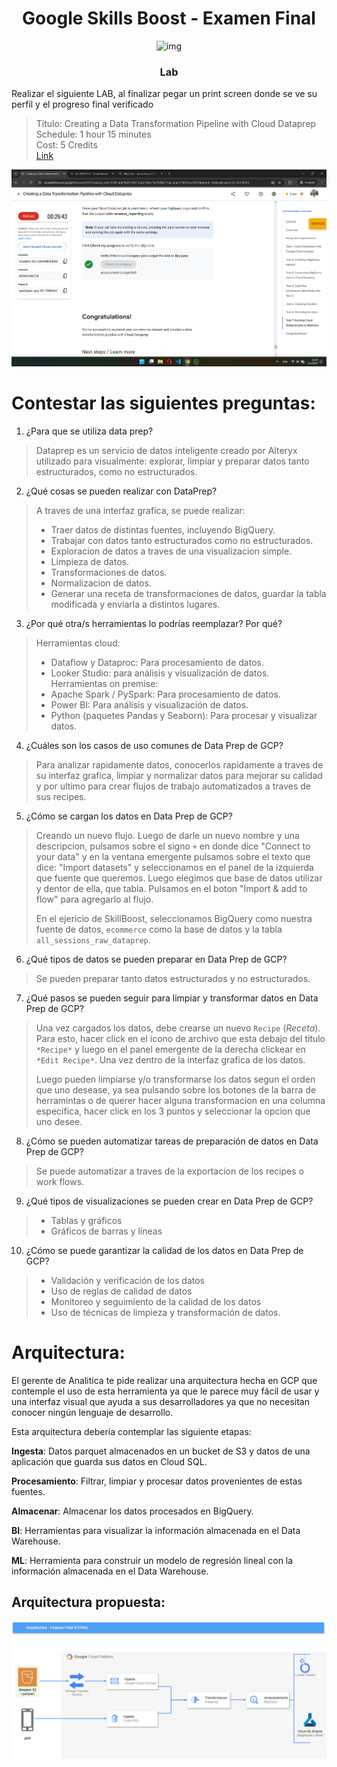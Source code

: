 <div align="center">
  <h1>Google Skills Boost - Examen Final</h1>
  
  ![img](https://cdn.prod.website-files.com/61d5f00789a4ab4d52adcd5f/61f40048bdb455e078ad6cf8_Logotype.svg)
  <h3>Lab</h3>
</div>

Realizar el siguiente LAB, al finalizar pegar un print screen donde se ve su perfil y el progreso final verificado

> Título: Creating a Data Transformation Pipeline with Cloud Dataprep \
> Schedule: 1 hour 15 minutes \
> Cost: 5 Credits \
> [Link](https://www.cloudskillsboost.google/focuses/4415?catalog_rank=%7B%22rank%22%3A1%2C%22num_filters%22%3A0%2C%22has_search%22%3Atrue%7D&parent=catalog&search_id=32278924)

![Sreenshot de skillBoost finalizado](imgs/image.png)

# Contestar las siguientes preguntas:
1. ¿Para que se utiliza data prep?
> Dataprep es un servicio de datos inteligente creado por Alteryx utilizado para visualmente: explorar, limpiar y preparar datos tanto estructurados, como no estructurados.

2. ¿Qué cosas se pueden realizar con DataPrep?
> A traves de una interfaz grafica, se puede realizar:
> - Traer datos de distintas fuentes, incluyendo BigQuery.
> - Trabajar con datos tanto estructurados como no estructurados.
> - Exploracion de datos a traves de una visualizacion simple.
> - Limpieza de datos.
> - Transformaciones de datos.
> - Normalizacion de datos.
> - Generar una receta de transformaciones de datos, guardar la tabla modificada y enviarla a distintos lugares.

3. ¿Por qué otra/s herramientas lo podrías reemplazar? Por qué?
> Herramientas cloud:
> - Dataflow y Dataproc: Para procesamiento de datos.
> - Looker Studio: para análisis y visualización de datos.\
> Herramientas on premise:
> - Apache Spark / PySpark: Para procesamiento de datos.
> - Power BI: Para análisis y visualización de datos.
> - Python (paquetes Pandas y Seaborn): Para procesar y visualizar datos.

4. ¿Cuáles son los casos de uso comunes de Data Prep de GCP?
> Para analizar rapidamente datos, conocerlos rapidamente a traves de su interfaz grafica, limpiar y normalizar datos para mejorar su calidad y por ultimo para crear flujos de trabajo automatizados a traves de sus recipes.

5. ¿Cómo se cargan los datos en Data Prep de GCP?
> Creando un nuevo flujo. Luego de darle un nuevo nombre y una descripcion, pulsamos sobre el signo `+` en donde dice "Connect to your data" y en la ventana emergente pulsamos sobre el texto que dice: "Import datasets" y seleccionamos en el panel de la izquierda que fuente que queremos. Luego elegimos que base de datos utilizar y dentor de ella, que tabla. Pulsamos en el boton "Import & add to flow" para agregarlo al flujo.
> 
> En el ejericio de SkillBoost, seleccionamos BigQuery como nuestra fuente de datos, `ecommerce` como la base de datos y la tabla `all_sessions_raw_dataprep`.

6. ¿Qué tipos de datos se pueden preparar en Data Prep de GCP?
> Se pueden preparar tanto datos estructurados y no estructurados.

7. ¿Qué pasos se pueden seguir para limpiar y transformar datos en Data Prep de GCP?
> Una vez cargados los datos, debe crearse un nuevo `Recipe` (*Receta*). Para esto, hacer click en el icono de archivo que esta debajo del titulo `*Recipe*` y luego en el panel emergente de la derecha clickear en `*Edit Recipe*`. Una vez dentro de la interfaz grafica de los datos.
>
> Luego pueden limpiarse y/o transformarse los datos segun el orden que uno desease, ya sea pulsando sobre los botones de la barra de herramintas o de querer hacer alguna transformacion en una columna especifica, hacer click en los 3 puntos y seleccionar la opcion que uno desee.

8. ¿Cómo se pueden automatizar tareas de preparación de datos en Data Prep de GCP?
> Se puede automatizar a traves de la exportacion de los recipes o work flows.

9. ¿Qué tipos de visualizaciones se pueden crear en Data Prep de GCP?
> - Tablas y gráficos
> - Gráficos de barras y líneas

10.  ¿Cómo se puede garantizar la calidad de los datos en Data Prep de GCP?
> - Validación y verificación de los datos
> - Uso de reglas de calidad de datos
> - Monitoreo y seguimiento de la calidad de los datos
> - Uso de técnicas de limpieza y transformación de datos.

# Arquitectura:
El gerente de Analitica te pide realizar una arquitectura hecha en GCP que contemple el uso de esta herramienta ya que le parece muy fácil de usar y una interfaz visual que ayuda a sus desarrolladores ya que no necesitan conocer ningún lenguaje de desarrollo.

Esta arquitectura debería contemplar las siguiente etapas:

**Ingesta**: Datos parquet almacenados en un bucket de S3 y datos de una aplicación que guarda sus datos en Cloud SQL.

**Procesamiento**: Filtrar, limpiar y procesar datos provenientes de estas fuentes.

**Almacenar**: Almacenar los datos procesados en BigQuery.

**BI**: Herramientas para visualizar la información almacenada en el Data Warehouse.

**ML**: Herramienta para construir un modelo de regresión lineal con la información almacenada en el Data Warehouse.

## Arquitectura propuesta:

![Arquitectura propuesta](<imgs/EDVAI - Ejercicio 3 Arquitectura.drawio.png>)